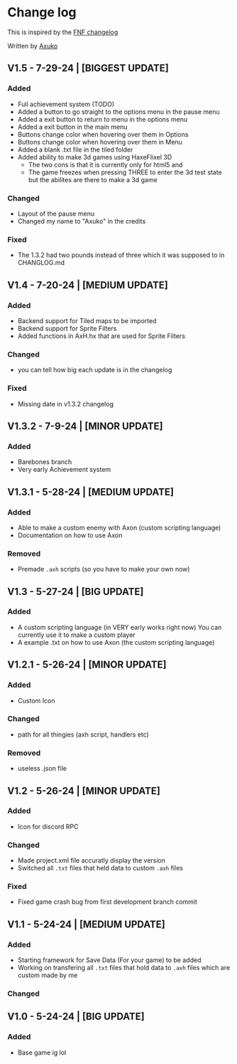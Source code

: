 # Change log
This is inspired by the [FNF changelog](https://github.com/FunkinCrew/Funkin/blob/main/CHANGELOG.md?plain=1)

Written by [Axuko](https://github.com/Ethan-makes-music?tab=repositories)

## V1.5 - 7-29-24 | [BIGGEST UPDATE]
### Added
- Full achievement system (TODO)
- Added a button to go straight to the options menu in the pause menu
- Added a exit button to return to menu in the options menu
- Added a exit button in the main menu
- Buttons change color when hovering over them in Options
- Buttons change color when hovering over them in Menu
- Added a blank .txt file in the tiled folder
- Added ability to make 3d games using HaxeFlixel 3D
    - The two cons is that it is currently only for html5 and
    - The game freezes when pressing THREE to enter the 3d test state but the abilites are there to make a 3d game
### Changed
- Layout of the pause menu
- Changed my name to "Axuko" in the credits
### Fixed
- The 1.3.2 had two pounds instead of three which it was supposed to in CHANGLOG.md

## V1.4 - 7-20-24 | [MEDIUM UPDATE]
### Added
- Backend support for Tiled maps to be imported
- Backend support for Sprite Filters
- Added functions in AxH.hx that are used for Sprite Filters
### Changed
- you can tell how big each update is in the changelog
### Fixed
- Missing date in v1.3.2 changelog


## V1.3.2 - 7-9-24 | [MINOR UPDATE]
### Added
- Barebones branch
- Very early Achievement system

## V1.3.1 - 5-28-24 | [MEDIUM UPDATE]
### Added
- Able to make a custom enemy with Axon (custom scripting language)
- Documentation on how to use Axon
### Removed
- Premade `.axh` scripts (so you have to make your own now)

## V1.3 - 5-27-24 | [BIG UPDATE]
### Added
- A custom scripting language (in VERY early works right now) You can currently use it to make a custom player
- A example .txt on how to use Axon (the custom scripting language)

## V1.2.1 - 5-26-24 | [MINOR UPDATE]
### Added
- Custom Icon
### Changed
- path for all thingies (axh script, handlers etc)
### Removed
- useless .json file

## V1.2 - 5-26-24 | [MINOR UPDATE]
### Added
- Icon for discord RPC
### Changed
- Made project.xml file accuratly display the version
- Switched all `.txt` files that held data to custom `.axh` files
### Fixed
- Fixed game crash bug from first development branch commit 

## V1.1 - 5-24-24 | [MEDIUM UPDATE]
### Added
- Starting framework for Save Data (For your game) to be added
- Working on transfering all `.txt` files that hold data to `.axh` files which are custom made by me
### Changed

## V1.0 - 5-24-24 | [BIG UPDATE]
### Added
- Base game ig lol

